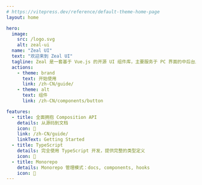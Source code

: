 ```yaml
---
# https://vitepress.dev/reference/default-theme-home-page
layout: home

hero:
  image:
    src: /logo.svg
    alt: zeal-ui
  name: "Zeal UI"
  text: "欢迎来到 Zeal UI"
  tagline: Zeal 是一套基于 Vue.js 的开源 UI 组件库，主要服务于 PC 界面的中后台产品。
  actions:
    - theme: brand
      text: 开始使用
      link: /zh-CN/guide/
    - theme: alt
      text: 组件
      link: /zh-CN/components/button

features:
  - title: 全面拥抱 Composition API
    details: 从源码到文档
    icon: 🧩
    link: /zh-CN/guide/
    linkText: Getting Started
  - title: TypeScript
    details: 完全使用 TypeScript 开发，提供完整的类型定义
    icon: 🙌
  - title: Monorepo
    details: Monorepo 管理模式：docs, components, hooks
    icon: 🧶
---
```


<VPTeamPageTitle>
    <!-- <template #title>
      Our Team
    </template> -->
    <template #lead>
      贡献者  
    </template>
  </VPTeamPageTitle>

  <VPTeamMembers size="small" :members="data" />


<script setup>
import { VPTeamPageTitle,VPTeamMembers } from 'vitepress/theme'

const data = [
  {
    avatar: 'https://www.github.com/chansee97.png',
    name: 'Rock Chen',
    title: 'Creator',
    desc: '总想做点什么',
    links: [
      { icon: 'github', link: 'https://github.com/chansee97' },
    ],
  },
]

</script>
